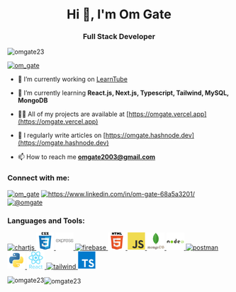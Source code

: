 <h1 align="center">Hi 👋, I'm Om Gate</h1>
<h3 align="center">Full Stack Developer</h3>

<p align="left"> <img src="https://komarev.com/ghpvc/?username=omgate23&label=Profile%20views&color=0e75b6&style=flat" alt="omgate23" /> </p>

<p align="left"> <a href="https://twitter.com/om_gate" target="blank"><img src="https://img.shields.io/twitter/follow/om_gate?logo=twitter&style=for-the-badge" alt="om_gate" /></a> </p>

- 🔭 I’m currently working on [LearnTube](https://github.com/OMGATE23/learntube)

- 🌱 I’m currently learning **React.js, Next.js, Typescript, Tailwind, MySQL, MongoDB**

- 👨‍💻 All of my projects are available at [https://omgate.vercel.app](https://omgate.vercel.app)

- 📝 I regularly write articles on [https://omgate.hashnode.dev](https://omgate.hashnode.dev)

- 📫 How to reach me **omgate2003@gmail.com**

<h3 align="left">Connect with me:</h3>
<p align="left">
<a href="https://twitter.com/om_gate" target="blank"><img align="center" src="https://raw.githubusercontent.com/rahuldkjain/github-profile-readme-generator/master/src/images/icons/Social/twitter.svg" alt="om_gate" height="30" width="40" /></a>
<a href="https://linkedin.com/in/https://www.linkedin.com/in/om-gate-68a5a3201/" target="blank"><img align="center" src="https://raw.githubusercontent.com/rahuldkjain/github-profile-readme-generator/master/src/images/icons/Social/linked-in-alt.svg" alt="https://www.linkedin.com/in/om-gate-68a5a3201/" height="30" width="40" /></a>
<a href="https://hashnode.com/@omgate" target="blank"><img align="center" src="https://raw.githubusercontent.com/rahuldkjain/github-profile-readme-generator/master/src/images/icons/Social/hashnode.svg" alt="@omgate" height="30" width="40" /></a>
</p>

<h3 align="left">Languages and Tools:</h3>
<p align="left"> <a href="https://www.chartjs.org" target="_blank" rel="noreferrer"> <img src="https://www.chartjs.org/media/logo-title.svg" alt="chartjs" width="40" height="40"/> </a> <a href="https://www.w3schools.com/css/" target="_blank" rel="noreferrer"> <img src="https://raw.githubusercontent.com/devicons/devicon/master/icons/css3/css3-original-wordmark.svg" alt="css3" width="40" height="40"/> </a> <a href="https://expressjs.com" target="_blank" rel="noreferrer"> <img src="https://raw.githubusercontent.com/devicons/devicon/master/icons/express/express-original-wordmark.svg" alt="express" width="40" height="40"/> </a> <a href="https://firebase.google.com/" target="_blank" rel="noreferrer"> <img src="https://www.vectorlogo.zone/logos/firebase/firebase-icon.svg" alt="firebase" width="40" height="40"/> </a> <a href="https://www.w3.org/html/" target="_blank" rel="noreferrer"> <img src="https://raw.githubusercontent.com/devicons/devicon/master/icons/html5/html5-original-wordmark.svg" alt="html5" width="40" height="40"/> </a> <a href="https://developer.mozilla.org/en-US/docs/Web/JavaScript" target="_blank" rel="noreferrer"> <img src="https://raw.githubusercontent.com/devicons/devicon/master/icons/javascript/javascript-original.svg" alt="javascript" width="40" height="40"/> </a> <a href="https://www.mongodb.com/" target="_blank" rel="noreferrer"> <img src="https://raw.githubusercontent.com/devicons/devicon/master/icons/mongodb/mongodb-original-wordmark.svg" alt="mongodb" width="40" height="40"/> </a> <a href="https://nodejs.org" target="_blank" rel="noreferrer"> <img src="https://raw.githubusercontent.com/devicons/devicon/master/icons/nodejs/nodejs-original-wordmark.svg" alt="nodejs" width="40" height="40"/> </a> <a href="https://postman.com" target="_blank" rel="noreferrer"> <img src="https://www.vectorlogo.zone/logos/getpostman/getpostman-icon.svg" alt="postman" width="40" height="40"/> </a> <a href="https://www.python.org" target="_blank" rel="noreferrer"> <img src="https://raw.githubusercontent.com/devicons/devicon/master/icons/python/python-original.svg" alt="python" width="40" height="40"/> </a> <a href="https://reactjs.org/" target="_blank" rel="noreferrer"> <img src="https://raw.githubusercontent.com/devicons/devicon/master/icons/react/react-original-wordmark.svg" alt="react" width="40" height="40"/> </a> <a href="https://tailwindcss.com/" target="_blank" rel="noreferrer"> <img src="https://www.vectorlogo.zone/logos/tailwindcss/tailwindcss-icon.svg" alt="tailwind" width="40" height="40"/> </a> <a href="https://www.typescriptlang.org/" target="_blank" rel="noreferrer"> <img src="https://raw.githubusercontent.com/devicons/devicon/master/icons/typescript/typescript-original.svg" alt="typescript" width="40" height="40"/> </a> </p>

<p><img align="left" src="https://github-readme-stats.vercel.app/api/top-langs?username=omgate23&show_icons=true&locale=en&layout=compact" alt="omgate23" /></p>


<p><img align="center" src="https://github-readme-streak-stats.herokuapp.com/?user=omgate23&" alt="omgate23" /></p>
